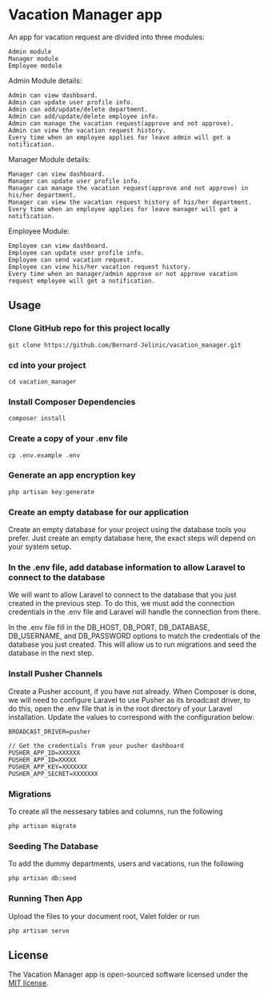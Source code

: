 # Vacation Manager app

An app for vacation request are divided into three modules:

    Admin module
    Manager module
    Employee module

Admin Module details:

    Admin can view dashboard.
    Admin can update user profile info.
    Admin can add/update/delete department.
    Admin can add/update/delete employee info.
    Admin can manage the vacation request(approve and not approve).
    Admin can view the vacation request history.
    Every time when an employee applies for leave admin will get a notification.

Manager Module details:

    Manager can view dashboard.
    Manager can update user profile info.
    Manager can manage the vacation request(approve and not approve) in his/her department.
    Manager can view the vacation request history of his/her department.
    Every time when an employee applies for leave manager will get a notification.

Employee Module:

    Employee can view dashboard.
    Employee can update user profile info.
    Employee can send vacation request.
    Employee can view his/her vacation request history.
    Every time when an manager/admin approve or not approve vacation request employee will get a notification.

## Usage

### Clone GitHub repo for this project locally

```
git clone https://github.com/Bernard-Jelinic/vacation_manager.git
```

### cd into your project

```
cd vacation_manager
```

### Install Composer Dependencies

```
composer install
```

### Create a copy of your .env file

```
cp .env.example .env
```

### Generate an app encryption key

```
php artisan key:generate
```

### Create an empty database for our application

Create an empty database for your project using the database tools you prefer.
Just create an empty database here, the exact steps will depend on your system setup.

### In the .env file, add database information to allow Laravel to connect to the database

We will want to allow Laravel to connect to the database that you just created in the previous step. To do this, we must add the connection credentials in the .env file and Laravel will handle the connection from there.

In the .env file fill in the DB_HOST, DB_PORT, DB_DATABASE, DB_USERNAME, and DB_PASSWORD options to match the credentials of the database you just created. This will allow us to run migrations and seed the database in the next step.

### Install Pusher Channels

Create a Pusher account, if you have not already.
When Composer is done, we will need to configure Laravel to use Pusher as its broadcast driver, to do this, open the .env file that is in the root directory of your Laravel installation. Update the values to correspond with the configuration below:

```
BROADCAST_DRIVER=pusher

// Get the credentials from your pusher dashboard
PUSHER_APP_ID=XXXXXX
PUSHER_APP_ID=XXXXX
PUSHER_APP_KEY=XXXXXXX
PUSHER_APP_SECRET=XXXXXXX
```

### Migrations

To create all the nessesary tables and columns, run the following

```
php artisan migrate
```

### Seeding The Database

To add the dummy departments, users and vacations, run the following

```
php artisan db:seed
```

### Running Then App

Upload the files to your document root, Valet folder or run

```
php artisan serve
```

## License

The Vacation Manager app is open-sourced software licensed under the [MIT license](https://opensource.org/licenses/MIT).
